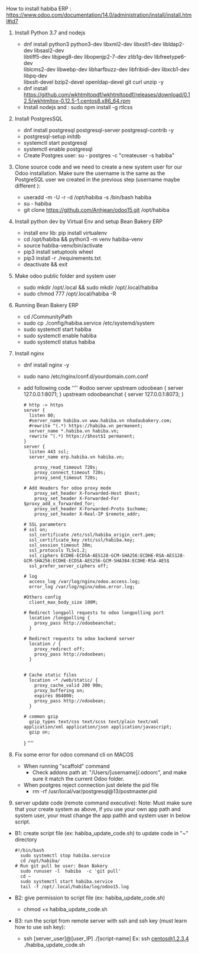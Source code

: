 How to install habiba ERP : https://www.odoo.com/documentation/14.0/administration/install/install.html#id7
1. Install Python 3.7 and nodejs
    - dnf install python3 python3-dev libxml2-dev libxslt1-dev libldap2-dev libsasl2-dev \
                  libtiff5-dev libjpeg8-dev libopenjp2-7-dev zlib1g-dev libfreetype6-dev \
                  liblcms2-dev libwebp-dev libharfbuzz-dev libfribidi-dev libxcb1-dev libpq-dev \
                  libxslt-devel bzip2-devel openldap-devel git curl unzip -y
    - dnf install https://github.com/wkhtmltopdf/wkhtmltopdf/releases/download/0.12.5/wkhtmltox-0.12.5-1.centos8.x86_64.rpm
    -  Install nodejs and : sudo npm install -g rtlcss
2. Install PostgresSQL
    - dnf install postgresql postgresql-server postgresql-contrib -y
    - postgresql-setup initdb
    - systemctl start postgresql
    - systemctl enable postgresql
    - Create Postgres user: su - postgres -c "createuser -s habiba"
3. Clone source code and we need to create a new system user for our Odoo installation. Make sure the username is the same as the PostgreSQL user we created in the previous step (username maybe different ):
    - useradd -m -U -r -d /opt/habiba -s /bin/bash habiba
    - su - habiba
    - git clone https://github.com/Anhjean/odoo15.git /opt/habiba
4. Install python dev by Virtual Env and setup Bean Bakery ERP
    - install env lib: pip install virtualenv
    - cd /opt/habiba && python3 -m venv habiba-venv
    - source habiba-venv/bin/activate
    - pip3 install setuptools wheel
    - pip3 install -r ./requirements.txt
    - deactivate && exit
5. Make odoo public folder and system user
    - sudo mkdir /opt/.local && sudo mkdir /opt/.local/habiba
    - sudo chmod 777 /opt/.local/habiba -R
6. Running Bean Bakery ERP
    - cd /CommunityPath
    - sudo cp ./config/habiba.service /etc/systemd/system
    - sudo systemctl start habiba
    - sudo systemctl enable habiba
    - sudo systemctl status habiba
    

7. Install nginx
    - dnf install nginx -y
    - sudo nano /etc/nginx/conf.d/yourdomain.com.conf
    - add following code
    ''''
        #odoo server
          upstream odoobean {
            server 127.0.0.1:8071;
          }
          upstream odoobeanchat {
            server 127.0.0.1:8073;
          }

          # http -> https
          server {
            listen 80;
            #server_name habiba.vn www.habiba.vn nhadaubakery.com;
            #rewrite ^(.*) https://habiba.vn permanent;
            server_name *.habiba.vn habiba.vn;
            rewrite ^(.*) https://$host$1 permanent;
          }
          server {
            listen 443 ssl;
            server_name erp.habiba.vn habiba.vn;

              proxy_read_timeout 720s;
              proxy_connect_timeout 720s;
              proxy_send_timeout 720s;

          # Add Headers for odoo proxy mode
              proxy_set_header X-Forwarded-Host $host;
              proxy_set_header X-Forwarded-For $proxy_add_x_forwarded_for;
              proxy_set_header X-Forwarded-Proto $scheme;
              proxy_set_header X-Real-IP $remote_addr;

          # SSL parameters
          # ssl on;
            ssl_certificate /etc/ssl/habiba_origin_cert.pem;
            ssl_certificate_key /etc/ssl/habiba.key;
            ssl_session_timeout 30m;
            ssl_protocols TLSv1.2;
            ssl_ciphers ECDHE-ECDSA-AES128-GCM-SHA256:ECDHE-RSA-AES128-GCM-SHA256:ECDHE-ECDSA-AES256-GCM-SHA384:ECDHE-RSA-AES$
            ssl_prefer_server_ciphers off;

          # log
            access_log /var/log/nginx/odoo.access.log;
            error_log /var/log/nginx/odoo.error.log;

          #Others config
            client_max_body_size 100M;

          # Redirect longpoll requests to odoo longpolling port
            location /longpolling {
              proxy_pass http://odoobeanchat;
            }

          # Redirect requests to odoo backend server
            location / {
              proxy_redirect off;
              proxy_pass http://odoobean;
            }


          # Cache static files
            location ~* /web/static/ {
              proxy_cache_valid 200 90m;
              proxy_buffering on;
              expires 864000;
              proxy_pass http://odoobean;
            }
              
          # common gzip
            gzip_types text/css text/scss text/plain text/xml application/xml application/json application/javascript;
            gzip on;
        }
    ''''

8. Fix some error for odoo command cli on MACOS
    - When running "scaffold" command
      - Check addons path at: "/Users/[username]/.odoorc", and make sure it match the current Odoo folder.
    - When postgres reject connection just delete the pid file
      - rm -rf /usr/local/var/postgresql@13/postmaster.pid

9. server update code (remote command executive):
  Note: Must make sure that your create system as above, if you use your own app path and system user, your must change the app pathh and system user in below script.
  - B1: create script file (ex: habiba_update_code.sh) to update code in "~" directory
    ````
    #!/bin/bash
      sudo systemctl stop habiba.service
      cd /opt/habiba/
    # Run git pull be user: Bean Bakery
      sudo runuser -l  habiba  -c 'git pull'
      cd ~
      sudo systemctl start habiba.service  
      tail -f /opt/.local/habiba/log/odoo15.log
     ````
  - B2: give permission to script file (ex: habiba_update_code.sh)
    - chmod +x habiba_update_code.sh

  - B3: run the script from remote server with ssh and ssh key (must learn how to use ssh key):
    - ssh [server_user]@[user_IP] ./[script-name]
      Ex: ssh centos@1.2.3.4 ./habiba_update_code.sh
  